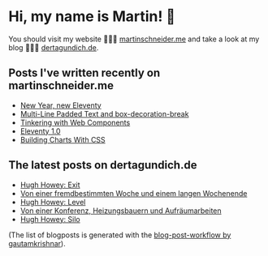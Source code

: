 # Hi, my name is Martin! 👋 
You should visit my website 👨🏼‍💻  [martinschneider.me](https://martinschneider.me) and take a look at my blog 🤷🏼‍♂️ [dertagundich.de](https://www.dertagundich.de).

## Posts I've written recently on martinschneider.me
<!-- MSME-POST-LIST:START -->
- [New Year, new Eleventy](https://martinschneider.me/articles/new-year-new-eleventy/)
- [Multi-Line Padded Text and box-decoration-break](https://martinschneider.me/articles/multi-line-padded-text-and-box-decoration-break/)
- [Tinkering with Web Components](https://martinschneider.me/articles/tinkering-with-web-components/)
- [Eleventy 1.0](https://martinschneider.me/articles/eleventy-1-0/)
- [Building Charts With CSS](https://martinschneider.me/articles/building-charts-with-css/)
<!-- MSME-POST-LIST:END -->

## The latest posts on dertagundich.de
<!-- DTUI-POST-LIST:START -->
- [Hugh Howey: Exit](https://www.dertagundich.de/blog/2023/05/hugh-howey-exit)
- [Von einer fremdbestimmten Woche und einem langen Wochenende](https://www.dertagundich.de/blog/2023/05/von-einer-fremdbestimmten-woche-und-einem-langen-wochenende)
- [Hugh Howey: Level](https://www.dertagundich.de/blog/2023/04/hugh-howey-level)
- [Von einer Konferenz, Heizungsbauern und Aufräumarbeiten](https://www.dertagundich.de/blog/2023/04/von-einer-konferenz-heizungsbauern-und-aufraumarbeiten)
- [Hugh Howey: Silo](https://www.dertagundich.de/blog/2023/04/hugh-howey-silo)
<!-- DTUI-POST-LIST:END -->

(The list of blogposts is generated with the [blog-post-workflow by gautamkrishnar](https://github.com/gautamkrishnar/blog-post-workflow)).
